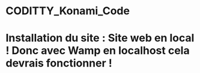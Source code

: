 # CODITTY_Konami_Code

# Installation du site : Site web en local ! Donc avec Wamp en localhost cela devrais fonctionner ! 

